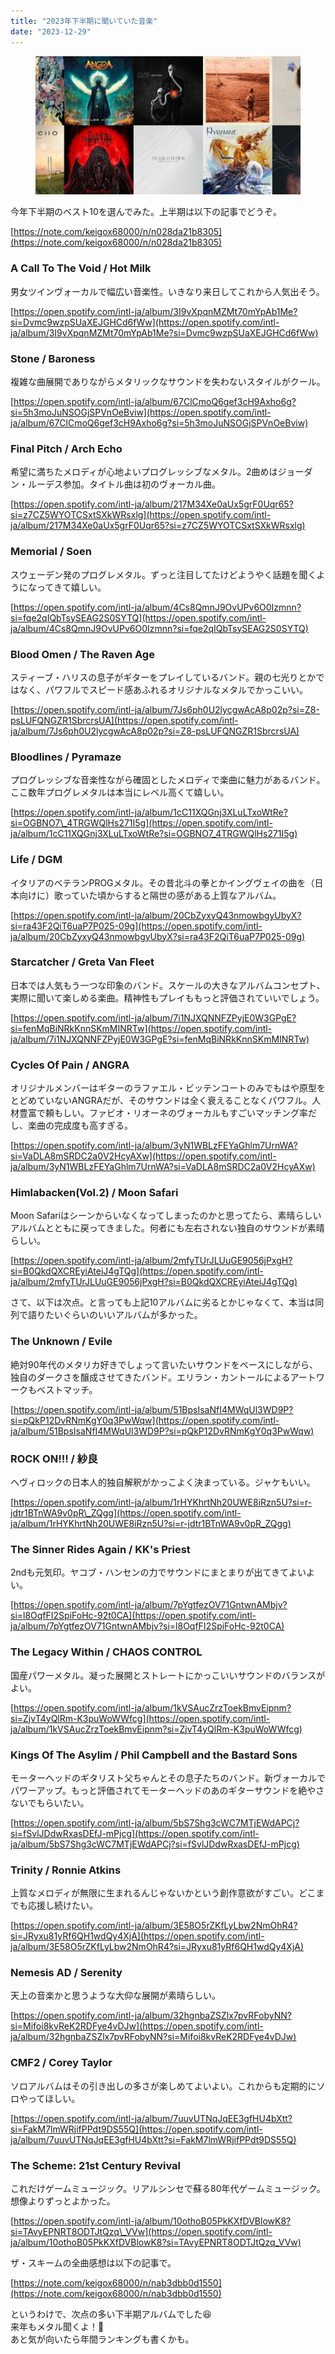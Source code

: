 ```yaml
---
title: "2023年下半期に聞いていた音楽"
date: "2023-12-29"
---
```


<figure>

![](assets/n8df5f5314c70_98f3b7f8c4a882272e3c03b3cf13abb0.jpeg)

</figure>

今年下半期のベスト10を選んでみた。上半期は以下の記事でどうぞ。

[https://note.com/keigox68000/n/n028da21b8305](https://note.com/keigox68000/n/n028da21b8305)

### A Call To The Void / Hot Milk

男女ツインヴォーカルで幅広い音楽性。いきなり来日してこれから人気出そう。

[https://open.spotify.com/intl-ja/album/3I9vXpqnMZMt70mYpAb1Me?si=Dvmc9wzpSUaXEJGHCd6fWw](https://open.spotify.com/intl-ja/album/3I9vXpqnMZMt70mYpAb1Me?si=Dvmc9wzpSUaXEJGHCd6fWw)

### Stone / Baroness

複雑な曲展開でありながらメタリックなサウンドを失わないスタイルがクール。

[https://open.spotify.com/intl-ja/album/67ClCmoQ6gef3cH9Axho6g?si=5h3moJuNSOGjSPVnOeBviw](https://open.spotify.com/intl-ja/album/67ClCmoQ6gef3cH9Axho6g?si=5h3moJuNSOGjSPVnOeBviw)

### Final Pitch / Arch Echo

希望に満ちたメロディが心地よいプログレッシブなメタル。2曲めはジョーダン・ルーデス参加。タイトル曲は初のヴォーカル曲。

[https://open.spotify.com/intl-ja/album/217M34Xe0aUx5grF0Uqr65?si=z7CZ5WYOTCSxtSXkWRsxlg](https://open.spotify.com/intl-ja/album/217M34Xe0aUx5grF0Uqr65?si=z7CZ5WYOTCSxtSXkWRsxlg)

### Memorial / Soen

スウェーデン発のプログレメタル。ずっと注目してたけどようやく話題を聞くようになってきて嬉しい。

[https://open.spotify.com/intl-ja/album/4Cs8QmnJ9OvUPv6O0Izmnn?si=fqe2qIQbTsySEAG2S0SYTQ](https://open.spotify.com/intl-ja/album/4Cs8QmnJ9OvUPv6O0Izmnn?si=fqe2qIQbTsySEAG2S0SYTQ)

### Blood Omen / The Raven Age

スティーブ・ハリスの息子がギターをプレイしているバンド。親の七光りとかではなく、パワフルでスピード感あふれるオリジナルなメタルでかっこいい。

[https://open.spotify.com/intl-ja/album/7Js6ph0U2lycgwAcA8p02p?si=Z8-psLUFQNGZR1SbrcrsUA](https://open.spotify.com/intl-ja/album/7Js6ph0U2lycgwAcA8p02p?si=Z8-psLUFQNGZR1SbrcrsUA)

### Bloodlines / Pyramaze

プログレッシブな音楽性ながら確固としたメロディで楽曲に魅力があるバンド。ここ数年プログレメタルは本当にレベル高くて嬉しい。

[https://open.spotify.com/intl-ja/album/1cC11XQGnj3XLuLTxoWtRe?si=OGBNO7\_4TRGWQlHs271I5g](https://open.spotify.com/intl-ja/album/1cC11XQGnj3XLuLTxoWtRe?si=OGBNO7_4TRGWQlHs271I5g)

### Life / DGM

イタリアのベテランPROGメタル。その昔北斗の拳とかイングヴェイの曲を（日本向けに）歌っていた頃からすると隔世の感がある上質なアルバム。

[https://open.spotify.com/intl-ja/album/20CbZyxyQ43nmowbgyUbyX?si=ra43F2QiT6uaP7P025-09g](https://open.spotify.com/intl-ja/album/20CbZyxyQ43nmowbgyUbyX?si=ra43F2QiT6uaP7P025-09g)

### Starcatcher / Greta Van Fleet

日本では人気もう一つな印象のバンド。スケールの大きなアルバムコンセプト、実際に聞いて楽しめる楽曲。精神性もプレイももっと評価されていいでしょう。

[https://open.spotify.com/intl-ja/album/7i1NJXQNNFZPyjE0W3GPgE?si=fenMqBiNRkKnnSKmMINRTw](https://open.spotify.com/intl-ja/album/7i1NJXQNNFZPyjE0W3GPgE?si=fenMqBiNRkKnnSKmMINRTw)

### Cycles Of Pain / ANGRA

オリジナルメンバーはギターのラファエル・ビッテンコートのみでもはや原型をとどめていないANGRAだが、そのサウンドは全く衰えることなくパワフル。人材豊富で頼もしい。ファビオ・リオーネのヴォーカルもすごいマッチング率だし、楽曲の完成度も高すぎる。

[https://open.spotify.com/intl-ja/album/3yN1WBLzFEYaGhlm7UrnWA?si=VaDLA8mSRDC2a0V2HcyAXw](https://open.spotify.com/intl-ja/album/3yN1WBLzFEYaGhlm7UrnWA?si=VaDLA8mSRDC2a0V2HcyAXw)

### Himlabacken(Vol.2) / Moon Safari

Moon Safariはシーンからいなくなってしまったのかと思ってたら、素晴らしいアルバムとともに戻ってきました。何者にも左右されない独自のサウンドが素晴らしい。

[https://open.spotify.com/intl-ja/album/2mfyTUrJLUuGE9056jPxgH?si=B0QkdQXCREyiAteiJ4gTQg](https://open.spotify.com/intl-ja/album/2mfyTUrJLUuGE9056jPxgH?si=B0QkdQXCREyiAteiJ4gTQg)

さて、以下は次点。と言っても上記10アルバムに劣るとかじゃなくて、本当は同列で語りたいぐらいのいいアルバムが多かった。

### The Unknown / Evile

絶対90年代のメタリカ好きでしょって言いたいサウンドをベースにしながら、独自のダークさを醸成させてきたバンド。エリラン・カントールによるアートワークもベストマッチ。

[https://open.spotify.com/intl-ja/album/51BpsIsaNfI4MWqUl3WD9P?si=pQkP12DvRNmKgY0q3PwWqw](https://open.spotify.com/intl-ja/album/51BpsIsaNfI4MWqUl3WD9P?si=pQkP12DvRNmKgY0q3PwWqw)

### ROCK ON!!! / 紗良

ヘヴィロックの日本人的独自解釈がかっこよく決まっている。ジャケもいい。

[https://open.spotify.com/intl-ja/album/1rHYKhrtNh20UWE8iRzn5U?si=r-jdtr1BTnWA9v0pR\_ZQgg](https://open.spotify.com/intl-ja/album/1rHYKhrtNh20UWE8iRzn5U?si=r-jdtr1BTnWA9v0pR_ZQgg)

### The Sinner Rides Again / KK's Priest

2ndも元気印。ヤコブ・ハンセンの力でサウンドにまとまりが出てきてよいよい。

[https://open.spotify.com/intl-ja/album/7pYgtfezOV71GntwnAMbjv?si=l8OqfFI2SpiFoHc-92t0CA](https://open.spotify.com/intl-ja/album/7pYgtfezOV71GntwnAMbjv?si=l8OqfFI2SpiFoHc-92t0CA)

### The Legacy Within / CHAOS CONTROL

国産パワーメタル。凝った展開とストレートにかっこいいサウンドのバランスがよい。

[https://open.spotify.com/intl-ja/album/1kVSAucZrzToekBmvEipnm?si=ZjvT4yQlRm-K3puWoWWfcg](https://open.spotify.com/intl-ja/album/1kVSAucZrzToekBmvEipnm?si=ZjvT4yQlRm-K3puWoWWfcg)

### Kings Of The Asylim / Phil Campbell and the Bastard Sons

モーターヘッドのギタリスト父ちゃんとその息子たちのバンド。新ヴォーカルでパワーアップ。もっと評価されてモーターヘッドのあのギターサウンドを絶やさないでもらいたい。

[https://open.spotify.com/intl-ja/album/5bS7Shg3cWC7MTjEWdAPCj?si=fSvlJDdwRxasDEfJ-mPjcg](https://open.spotify.com/intl-ja/album/5bS7Shg3cWC7MTjEWdAPCj?si=fSvlJDdwRxasDEfJ-mPjcg)

### Trinity / Ronnie Atkins

上質なメロディが無限に生まれるんじゃないかという創作意欲がすごい。どこまでも応援し続けたい。

[https://open.spotify.com/intl-ja/album/3E58O5rZKfLyLbw2NmOhR4?si=JRyxu81yRf6QH1wdQy4XjA](https://open.spotify.com/intl-ja/album/3E58O5rZKfLyLbw2NmOhR4?si=JRyxu81yRf6QH1wdQy4XjA)

### Nemesis AD / Serenity

天上の音楽かと思うような大仰な展開が素晴らしい。

[https://open.spotify.com/intl-ja/album/32hgnbaZSZlx7pvRFobyNN?si=Mifoi8kvReK2RDFye4vDJw](https://open.spotify.com/intl-ja/album/32hgnbaZSZlx7pvRFobyNN?si=Mifoi8kvReK2RDFye4vDJw)

### CMF2 / Corey Taylor

ソロアルバムはその引き出しの多さが楽しめてよいよい。これからも定期的にソロやってほしい。

[https://open.spotify.com/intl-ja/album/7uuvUTNqJqEE3gfHU4bXtt?si=FakM7lmWRjifPPdt9DS55Q](https://open.spotify.com/intl-ja/album/7uuvUTNqJqEE3gfHU4bXtt?si=FakM7lmWRjifPPdt9DS55Q)

### The Scheme: 21st Century Revival

これだけゲームミュージック。リアルシンセで蘇る80年代ゲームミュージック。想像よりずっとよかった。

[https://open.spotify.com/intl-ja/album/10othoB05PkKXfDVBlowK8?si=TAvyEPNRT8ODTJtQzq\_VVw](https://open.spotify.com/intl-ja/album/10othoB05PkKXfDVBlowK8?si=TAvyEPNRT8ODTJtQzq_VVw)

ザ・スキームの全曲感想は以下の記事で。

[https://note.com/keigox68000/n/nab3dbb0d1550](https://note.com/keigox68000/n/nab3dbb0d1550)

というわけで、次点の多い下半期アルバムでした😆  
来年もメタル聞くよ！🤘  
あと気が向いたら年間ランキングも書くかも。
